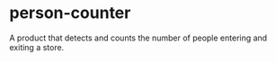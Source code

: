# person-counter
A product that detects and counts the number of people entering and exiting a store.

